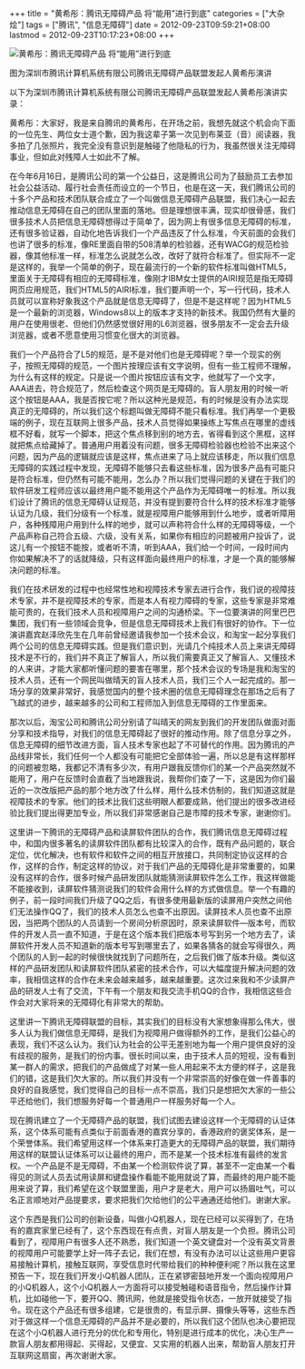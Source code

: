 +++
title = "黄希彤：腾讯无障碍产品 将“能用”进行到底"
categories = ["大杂烩"]
tags = ["腾讯", "信息无障碍"]
date = 2012-09-23T09:59:21+08:00
lastmod = 2012-09-23T10:17:23+08:00
+++



<IMG alt="黄希彤：腾讯无障碍产品 将“能用”进行到底" src="http://image.techweb.com.cn/upload/2012/0921/img20120913482196540.jpg">

图为深圳市腾讯计算机系统有限公司腾讯无障碍产品联盟发起人黄希彤演讲

以下为深圳市腾讯计算机系统有限公司腾讯无障碍产品联盟发起人黄希彤演讲实录：

黄希彤：大家好，我是来自腾讯的黄希彤，在开场之前，我想先就这个机会向下面的一位先生、两位女士道个歉，因为我这辈子第一次见到布莱亚（音）阅读器，我多拍了几张照片，我完全没有意识到是触碰了他隐私的行为，我虽然很关注无障碍事业，但如此对残障人士如此不了解。

在今年6月16日，是腾讯公司的第一个公益日，这是腾讯公司为了鼓励员工去参加社会公益活动、履行社会责任而设立的一个节日，也是在这一天，我们腾讯公司的十多个产品和技术团队联合成立了一个叫做信息无障碍产品联盟，我们决心一起去推动信息无障碍在自己的团队里面的落地。但是理想很丰满，现实却很骨感，我们很多技术人员把信息无障碍想得过于简单了，因为网上有很多信息无障碍的标准，还有很多验证器，自动化地告诉我们一个产品违反了什么标准，今天前面的会我们也讲了很多的标准，像RE里面自带的508清单的检验器，还有WACG的规范检验器，像其他标准一样，标准怎么说就怎么改，改好了就符合标准了。但实际不一定是这样的，我举一个简单的例子，现在最流行的一个新的软件标准叫做HTML5，里面关于无障碍有相应的无障碍标准，像刚才IBM女士提供的AIRI规范是指无障碍网页应用规范，我们HTML5的AIRI标准，我们要声明一个，写一行代码，技术人员就可以宣称好象我这个产品就是信息无障碍了，但是不是这样呢？因为HTML5是一个最新的浏览器，Windows8以上的版本才支持的新技术。我国仍然有大量的用户在使用很老、但他们仍然感觉很好用的L6浏览器，很多朋友不一定会去升级浏览器，或者不愿意使用习惯变化很大的浏览器。

我们一个产品符合了L5的规范，是不是对他们也是无障碍呢？举一个现实的例子，按照无障碍的规范，一个图片按理应该有文字说明，但有一些工程师不理解，为什么有这样的规定。只是说一个图片按钮应该有文字，他就写了一个文字，AAA进去，符合规范了，然后检查这个网页是无障碍的。盲人朋友用的时候一听这个按钮是AAA，我是否按它呢？所以这种光是规范，有的时候是没有办法实现真正的无障碍的，所以我们这个标题叫做无障碍不能只看标准。我们再举一个更极端的例子，现在互联网上很多产品，技术人员觉得如果操练上写焦点在哪里的虚线框不好看，就写一个脚本，把这个焦点移到别的地方去，省得看到这个黑框，这样就把焦点给藏掉了。普通用户用着没有问题，很多无障碍检验器也检验不出来这个问题，因为产品的逻辑就应该是这样，焦点进来了马上就应该移走，所以我们信息无障碍的实践过程中发现，无障碍不能够只去看这些标准，因为很多产品有可能只是符合标准，但仍然有可能不能用，怎么办？所以我们觉得问题的关键在于我们的软件研发工程师应该以最终用户能不能用这个产品作为无障碍唯一的标准。所以我们设计了腾讯的信息无障碍认证规范，并没有提到要符合什么样的技术标准才能够认证为几级，我们分级有一个标准，就是视障用户能够用到什么地步，或者听障用户，各种残障用户用到什么样的地步，就可以声称符合什么样的无障碍等级，一个产品声称自己符合五级、六级，没有关系，如果你有相应的问题被用户投诉了，说这儿有一个按钮不能按，或者听不清，听到AAA，我们给一个时间，一段时间内你如果解决不了的话就降级，只有这样面向最终用户的标准，才是一个真的能够解决问题的标准。

我们在技术研发的过程中也经常性地和视障技术专家去进行合作，我们说的视障技术专家，并不是视障技术的专家，而是本人有视力障碍的专家，这些专家是非常难能可贵的，在我们技术人员和视障用户之间的沟通桥梁。下一位要演讲的阿里巴巴集团，我们有一些领域会竞争，但是信息无障碍技术上我们有很好的协作。下一位演讲嘉宾赵泽欣先生在几年前曾经邀请我参加一个技术会议，和淘宝一起分享我们两个公司的信息无障碍实践。但是我们意识到，光请几个纯技术人员上来讲无障碍技术是不行的，我们并不真正了解盲人，所以我们需要真正又了解盲人、又懂技术的人来讲，才能大家都听懂问题的要害在哪里，那个技术会议的专场是我和淘宝的技术人员，还有一个网民叫做晴天的盲人技术人员，我们三个人一起完成的。那一场分享的效果非常好，我感觉国内的整个技术圈的信息无障碍理念在那场之后有了飞越式的进步，越来越多的公司和工程师加入到信息无障碍的工作里面来。

那次以后，淘宝公司和腾讯公司分别请了叫晴天的网友到我们的开发团队做面对面分享和技术指导，对我们的信息无障碍起了很好的推动作用。除了信息分享之外，信息无障碍的细节改进方面，盲人技术专家也起了不可替代的作用。因为腾讯的产品线非常长，我们任何一个人都没有可能把它全部体验一遍，所以总是有这样那样的问题被忽略，我都记不清有多少次，有用户跟我反馈你们的某一个产品突然就不能用了，用户在反馈时会直截了当地跟我说，我帮你们查了一下，这是因为你们最近的一次改版把产品的那个地方改了什么样，用什么技术仿制的，我们知道这就是视障技术的专家。他们的技术比我们这些明眼人都要成熟，他们提出的很多改进经验比我们提出得更加专业，所以我们非常感谢自己是市障的技术专家，谢谢你们。

这里讲一下腾讯的无障碍产品和读屏软件团队的合作，我们腾讯信息无障碍过程中，和国内很多著名的读屏软件团队都有比较深入的合作，既有产品问题的，联合定位，优化解决，也有软件和软件之间的相互开放接口，共同制定协议这样的合作，这样的合作，制定这样的协议，对于我们产品的无障碍化是非常重要的，如果没有这样的合作，很多时候产品研发团队就能猜测读屏软件怎么工作，我这样做能不能接收到，读屏软件猜测说我们的软件会用什么样的方式做信息。举一个有趣的例子，前一段时间我们升级了QQ之后，有很多使用最新版的读屏用户突然之间他们无法操作QQ了，我们的技术人员怎么也查不出原因。读屏技术人员也查不出原因，当把两个团队的人员请到一个房间分析原因时，原来读屏软件—版本号，而软件的开发人员一直不知道，于是在这个版本我们把版本号写到另一个地方去了，读屏软件开发人员不知道新的版本号写到哪里去了，如果各猜各的就会写得很久，两个团队的人到一起的时候很快就找到了问题所在，之后我们做了版本升级。类似这样的产品研发团队和读屏软件团队紧密的技术合作，可以大幅度提升解决问题的效率，我相信这样的合作在未来会越来越多，越来越重要。这次过来我和不少读屏产品的研发人士有了交流，下午有一个朋友和我交流手机QQ的合作，我相信这些合作会对大家将来的无障碍化有非常大的帮助。

这里讲一下腾讯无障碍联盟的目标，其实我们的目标没有大家想象得那么伟大，很多人认为我们做信息无障碍，是我们为视障用户做得额外的工作，是我们公益心的表现，我们不这么认为。我们认为社会的公平无差别地为每一个用户提供良好的没有歧视的服务，是我们的份内事。很长时间以来，由于技术人员的短视，没有看到某一群人的需求，把我们的产品做成了对某一些人用起来不太方便的样子，这是我们的错，这是我们欠大家的。所以我们并没有一个非常崇高的好像在做一件善事的良好的自我感觉，我们觉得自己的目标一点不崇高，我们只是想把欠大家的一些公平还给他们，我们想服务好每一个普通用户一样服务好每一个人。

现在腾讯建立了一个无障碍产品的联盟，我们试图去建设这样一个无障碍的认证体系，这个体系可能有点类似于前面香港的嘉宾分享的，香港政府的褒奖体系，是一个荣誉体系。我们希望用这样一个体系来打造更大的无障碍产品的联盟，我们期待用这样的联盟认证体系可以让最终的用户，而不是某一个技术标准有最终的发言权。一个产品是不是无障碍，不由某一个检测软件说了算，甚至不一定由某一个看得见的测试人员去试用读屏和键盘操作看能不能用就说了算，而最终的用户能不能用来说了算，我们希望在这个联盟里面，用户才是老大，用户可以扬眉吐气，可以名正言顺地对产品提要求，要求把我们欠给他们的公平通通还给他们。谢谢大家。

这个东西是我们公司的创新设备，叫做小Q机器人，现在已经可以买得到了，在场有的嘉宾家里已经有了，这个东西现在有点贵，对盲人朋友是一个负担。腾讯公司看到了，视障用户有很多人还不熟悉，我们知道一个英文键盘对一个没有英文背景的视障用户可能要学上好一阵子去记，我们在想，有没有办法可以让这些用户更容易接触计算机，接触互联网，享受信息时代带给我们的种种便利呢？所以我在这里预告一下，现在我们开发小Q机器人团队，正在紧锣密鼓地开发一个面向视障用户的小Q机器人，这个小Q机器人一方面将可以接受触碰和语音指令，然后操作计算机，比如碰他一下，要开QQ、腾讯网，他就是接受指令状态，一放开就接受了指令。现在这个产品还有很多组建，它是很贵的，有显示屏、摄像头等等，这些东西对于做这样一个信息无障碍的产品并不是必要的，所以我们这个团队也决心要把现在这个小Q机器人进行充分的优化和专用化，特别是进行成本的优化，决心生产一款盲人朋友都用得起、买得起，又便宜、又实用的机器人出来，帮助盲人朋友打开互联网这扇窗，再次谢谢大家。